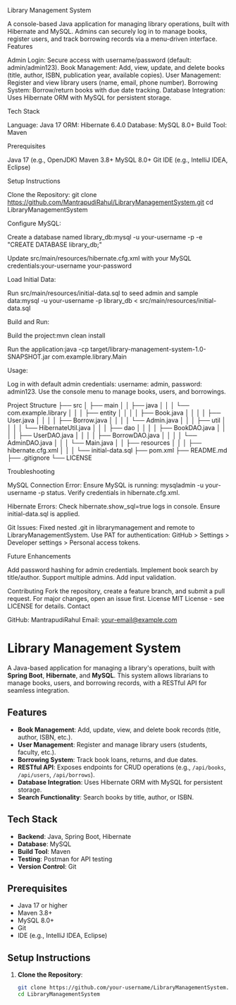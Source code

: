 Library Management System

A console-based Java application for managing library operations, built with Hibernate and MySQL. Admins can securely log in to manage books, register users, and track borrowing records via a menu-driven interface.
Features

Admin Login: Secure access with username/password (default: admin/admin123).
Book Management: Add, view, update, and delete books (title, author, ISBN, publication year, available copies).
User Management: Register and view library users (name, email, phone number).
Borrowing System: Borrow/return books with due date tracking.
Database Integration: Uses Hibernate ORM with MySQL for persistent storage.

Tech Stack

Language: Java 17
ORM: Hibernate 6.4.0
Database: MySQL 8.0+
Build Tool: Maven

Prerequisites

Java 17 (e.g., OpenJDK)
Maven 3.8+
MySQL 8.0+
Git
IDE (e.g., IntelliJ IDEA, Eclipse)

Setup Instructions

Clone the Repository:
git clone https://github.com/MantrapudiRahul/LibraryManagementSystem.git
cd LibraryManagementSystem


Configure MySQL:

Create a database named library_db:mysql -u your-username -p -e "CREATE DATABASE library_db;"


Update src/main/resources/hibernate.cfg.xml with your MySQL credentials:<property name="hibernate.connection.username">your-username</property>
<property name="hibernate.connection.password">your-password</property>




Load Initial Data:

Run src/main/resources/initial-data.sql to seed admin and sample data:mysql -u your-username -p library_db < src/main/resources/initial-data.sql




Build and Run:

Build the project:mvn clean install


Run the application:java -cp target/library-management-system-1.0-SNAPSHOT.jar com.example.library.Main




Usage:

Log in with default admin credentials: username: admin, password: admin123.
Use the console menu to manage books, users, and borrowings.




Project Structure
├── src
│   ├── main
│   │   ├── java
│   │   │   └── com.example.library
│   │   │       ├── entity
│   │   │       │   ├── Book.java
│   │   │       │   ├── User.java
│   │   │       │   ├── Borrow.java
│   │   │       │   └── Admin.java
│   │   │       ├── util
│   │   │       │   └── HibernateUtil.java
│   │   │       ├── dao
│   │   │       │   ├── BookDAO.java
│   │   │       │   ├── UserDAO.java
│   │   │       │   ├── BorrowDAO.java
│   │   │       │   └── AdminDAO.java
│   │   │       └── Main.java
│   │   ├── resources
│   │   │   ├── hibernate.cfg.xml
│   │   │   └── initial-data.sql
├── pom.xml
├── README.md
├── .gitignore
└── LICENSE

Troubleshooting

MySQL Connection Error:
Ensure MySQL is running: mysqladmin -u your-username -p status.
Verify credentials in hibernate.cfg.xml.


Hibernate Errors:
Check hibernate.show_sql=true logs in console.
Ensure initial-data.sql is applied.


Git Issues:
Fixed nested .git in librarymanagement and remote to LibraryManagementSystem.
Use PAT for authentication: GitHub > Settings > Developer settings > Personal access tokens.



Future Enhancements

Add password hashing for admin credentials.
Implement book search by title/author.
Support multiple admins.
Add input validation.

Contributing
Fork the repository, create a feature branch, and submit a pull request. For major changes, open an issue first.
License
MIT License - see LICENSE for details.
Contact

GitHub: MantrapudiRahul
Email: your-email@example.com

# Library Management System

A Java-based application for managing a library's operations, built with **Spring Boot**, **Hibernate**, and **MySQL**. This system allows librarians to manage books, users, and borrowing records, with a RESTful API for seamless integration.

## Features
- **Book Management**: Add, update, view, and delete book records (title, author, ISBN, etc.).
- **User Management**: Register and manage library users (students, faculty, etc.).
- **Borrowing System**: Track book loans, returns, and due dates.
- **RESTful API**: Exposes endpoints for CRUD operations (e.g., `/api/books`, `/api/users`, `/api/borrows`).
- **Database Integration**: Uses Hibernate ORM with MySQL for persistent storage.
- **Search Functionality**: Search books by title, author, or ISBN.

## Tech Stack
- **Backend**: Java, Spring Boot, Hibernate
- **Database**: MySQL
- **Build Tool**: Maven
- **Testing**: Postman for API testing
- **Version Control**: Git

## Prerequisites
- Java 17 or higher
- Maven 3.8+
- MySQL 8.0+
- Git
- IDE (e.g., IntelliJ IDEA, Eclipse)

## Setup Instructions
1. **Clone the Repository**:
   ```bash
   git clone https://github.com/your-username/LibraryManagementSystem.git
   cd LibraryManagementSystem
